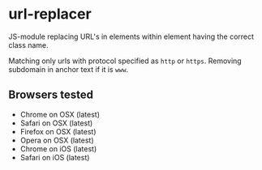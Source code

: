 # url-replacer
JS-module replacing URL's in elements within element having the correct class name.

Matching only urls with protocol specified as <code>http</code> or <code>https</code>. Removing subdomain in anchor text if it is <code>www</code>.

## Browsers tested
- Chrome on OSX (latest)
- Safari on OSX (latest)
- Firefox on OSX (latest)
- Opera on OSX (latest)
- Chrome on iOS (latest)
- Safari on iOS (latest)